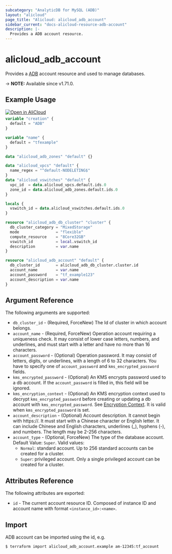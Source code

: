 ```yaml
---
subcategory: "AnalyticDB for MySQL (ADB)"
layout: "alicloud"
page_title: "Alicloud: alicloud_adb_account"
sidebar_current: "docs-alicloud-resource-adb-account"
description: |-
  Provides a ADB account resource.
---
```


# alicloud_adb_account

Provides a [ADB](https://www.alibabacloud.com/help/en/analyticdb-for-mysql/latest/api-doc-adb-2019-03-15-api-doc-createaccount) account resource and used to manage databases.

-> **NOTE:** Available since v1.71.0.

## Example Usage

<div style="display: block;margin-bottom: 40px;"><div class="oics-button" style="float: right;position: absolute;margin-bottom: 10px;">
  <a href="https://api.aliyun.com/api-tools/terraform?resource=alicloud_adb_account&exampleId=cf607244-cb42-08ac-56a7-3f3cf863b6ae3bca8348&activeTab=example&spm=docs.r.adb_account.0.cf607244cb&intl_lang=EN_US" target="_blank">
    <img alt="Open in AliCloud" src="https://img.alicdn.com/imgextra/i1/O1CN01hjjqXv1uYUlY56FyX_!!6000000006049-55-tps-254-36.svg" style="max-height: 44px; max-width: 100%;">
  </a>
</div></div>

```terraform
variable "creation" {
  default = "ADB"
}

variable "name" {
  default = "tfexample"
}

data "alicloud_adb_zones" "default" {}

data "alicloud_vpcs" "default" {
  name_regex = "^default-NODELETING$"
}
data "alicloud_vswitches" "default" {
  vpc_id  = data.alicloud_vpcs.default.ids.0
  zone_id = data.alicloud_adb_zones.default.ids.0
}

locals {
  vswitch_id = data.alicloud_vswitches.default.ids.0
}

resource "alicloud_adb_db_cluster" "cluster" {
  db_cluster_category = "MixedStorage"
  mode                = "flexible"
  compute_resource    = "8Core32GB"
  vswitch_id          = local.vswitch_id
  description         = var.name
}

resource "alicloud_adb_account" "default" {
  db_cluster_id       = alicloud_adb_db_cluster.cluster.id
  account_name        = var.name
  account_password    = "tf_example123"
  account_description = var.name
}
```

## Argument Reference

The following arguments are supported:

* `db_cluster_id` - (Required, ForceNew) The Id of cluster in which account belongs.
* `account_name` - (Required, ForceNew) Operation account requiring a uniqueness check. It may consist of lower case letters, numbers, and underlines, and must start with a letter and have no more than 16 characters.
* `account_password` - (Optional) Operation password. It may consist of letters, digits, or underlines, with a length of 6 to 32 characters. You have to specify one of `account_password` and `kms_encrypted_password` fields.
* `kms_encrypted_password` - (Optional) An KMS encrypts password used to a db account. If the `account_password` is filled in, this field will be ignored.
* `kms_encryption_context` - (Optional) An KMS encryption context used to decrypt `kms_encrypted_password` before creating or updating a db account with `kms_encrypted_password`. See [Encryption Context](https://www.alibabacloud.com/help/doc-detail/42975.htm). It is valid when `kms_encrypted_password` is set.
* `account_description` - (Optional) Account description. It cannot begin with https://. It must start with a Chinese character or English letter. It can include Chinese and English characters, underlines (_), hyphens (-), and numbers. The length may be 2-256 characters.
* `account_type` - (Optional, ForceNew) The type of the database account. Default Value: `Super`. Valid values:
  - `Normal`: standard account. Up to 256 standard accounts can be created for a cluster.
  - `Super`: privileged account. Only a single privileged account can be created for a cluster.

## Attributes Reference

The following attributes are exported:

* `id` - The current account resource ID. Composed of instance ID and account name with format `<instance_id>:<name>`.

## Import

ADB account can be imported using the id, e.g.

```shell
$ terraform import alicloud_adb_account.example am-12345:tf_account
```
